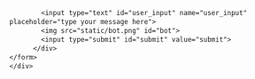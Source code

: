   <div class="chat-container">
    <form action="/" method="POST">
       <div class="chat-box" id="bot-message"></div>
          <div class="user-input">
        
            <input type="text" id="user_input" name="user_input" placeholder="type your message here">
            <img src="static/bot.png" id="bot">
            <input type="submit" id="submit" value="submit">
          </div>
    </form>
    </div>
        
    